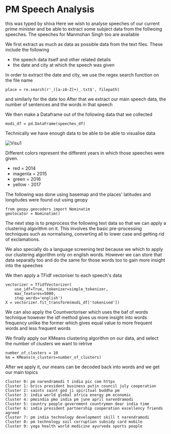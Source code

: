 # PM Speech Analysis 
this was typed by shiva
Here we wish to analyse speeches of our current prime minister and be able to extract some subject data from the follwoing speeches. The speeches for Manmohan Singh too are available 

We first extract as much as data as possible data from the text files. These include the following
- the speech data itself and other related details
- the date and city at which the speech was given 


In order to extract the date and city, we use the regex search function on the file name
```
place = re.search(r'_([a-zA-Z]+)_.txt$', filepath)
```

and similarly for the date too
After that we extract our main speech data, the number of sentences and the words in that speech 

We then make a Dataframe out of the following data that we collected 

```
modi_df = pd.DataFrame(speeches_df)   
```

Technically we have enough data to be able to be able to visualise data 

![Visu1](images/speeches_1.png)

Different colors represent the different years in which those speeches were given. 
- red = 2014
- magenta = 2015
- green = 2016
- yellow - 2017

The following was done using basemap and the places' latitudes and longitudes were found out using geopy

```
from geopy.geocoders import Nominatim
geolocator = Nominatim()
```

The next step is to preprocess the following text data so that we can apply a clustering algorithm on it. This involves the basic pre-processing techniques such as normalising, converting all to lower case and getting rid of exclamations. 

We also specially do a language screening test because we which to apply our clustering algorithm only on english words. However we can store that data separatly too and do the same for those words too to gain more insight into the speeches 

We then apply a TFidf vectoriser to each speech's data

```
vectorizer = TfidfVectorizer(
    use_idf=True, tokenizer=simple_tokenizer, 
    max_features=5000,
    stop_words='english')
X = vectorizer.fit_transform(modi_df['tokenised'])
```
We can also apply the Countvectoriser which uses the baf of words technique however the idf method gives us more insight into words frequency unlike the former which gives equal value to more frequent words and less frequent words

We finally apply our KMeans clustering algorithm on our data, and select the number of clusters we want to retrive 

```
number_of_clusters = 10
km = KMeans(n_clusters=number_of_clusters)
```

After we apply it, our means can be decoded back into words and we get our main topics 

```
Cluster 0: pm narendramodi t india pic com https
Cluster 1: brics president business putin council july cooperation
Cluster 2: saints saint god ji spiritual buddha pm
Cluster 3: india world global africa energy pm economic
Cluster 4: pmoindia pmo india pm june april narendramodi
Cluster 5: country people government countrymen dear india time
Cluster 6: india president partnership cooperation excellency friends agreed
Cluster 7: pm india technology development skill t narendramodi
Cluster 8: pm technology soil corruption subsidy card mobile
Cluster 9: yoga health world medicine ayurveda sports people
```

